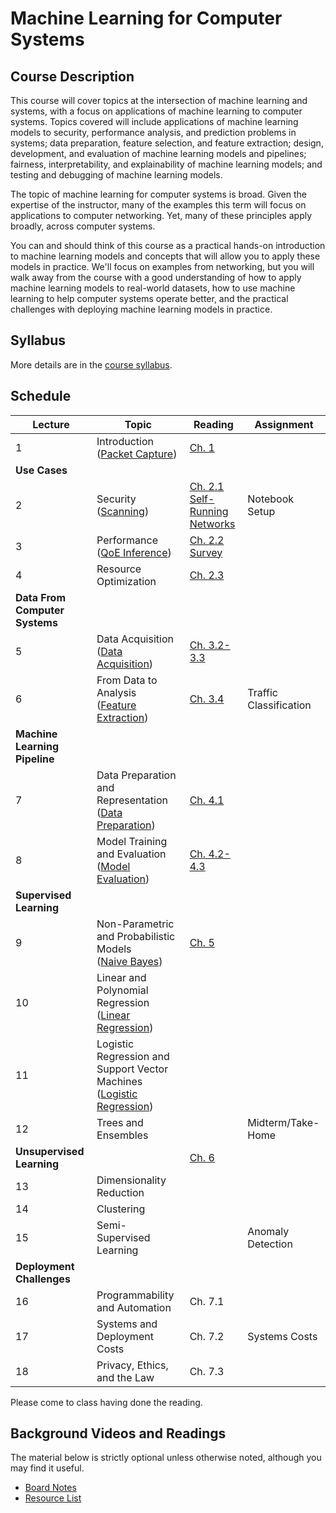 # Machine Learning for Computer Systems

## Course Description

This course will cover topics at the intersection of machine learning and
systems, with a focus on applications of machine learning to computer systems.
Topics covered will include applications of machine learning models to
security, performance analysis, and prediction problems in systems; data
preparation, feature selection, and feature extraction; design, development,
and evaluation of machine learning models and pipelines; fairness,
interpretability, and explainability of machine learning models; and testing
and debugging of machine learning models.

The topic of machine learning for computer systems is broad. Given the
expertise of the instructor, many of the examples this term will focus on
applications to computer networking. Yet, many of these principles apply
broadly, across computer systems.

You can and should think of this course as a practical hands-on introduction
to machine learning models and concepts that will allow you to apply these
models in practice. We'll focus on examples from networking, but you will walk
away from the course with a good understanding of how to apply machine
learning models to real-world datasets, how to use machine learning to help
computer systems operate better, and the practical challenges with deploying
machine learning models in practice.

## Syllabus

More details are in the [course syllabus](syllabus.md).

## Schedule 

| Lecture                            | Topic                                                                                                                   | Reading                                                                                                                                    | Assignment             |
| ---------------------------------- | -------------------------------------                                                                                   | -----------------------------                                                                                                              | ----------             |
| 1                                  | Introduction<br />([Packet Capture](notebooks/1-Packet-Capture-Basics-Clean.html))                                      | [Ch. 1](book/text/intro.html)                                                                                                              |                        |
| **Use Cases**                      |                                                                                                                         |                                                                                                                                            |                        |
| 2                                  | Security<br />([Scanning](notebooks/2-Motivation-Security-Clean.html))                                                  | [Ch. 2.1](book/text/motivation.html#applications-to-security)<br>[Self-Running Networks](https://arxiv.org/pdf/1710.11583)                 | Notebook Setup         |
| 3                                  | Performance<br />([QoE Inference](notebooks/3-Performance-Service-Clean.html))                                          | [Ch. 2.2](book/text/motivation.html#applications-to-performance)<br>[Survey](https://ieeexplore.ieee.org/stamp/stamp.jsp?arnumber=8121867) |                        |
| 4                                  | Resource Optimization                                                                                                   | [Ch. 2.3](https://noise-lab.github.io/ml-systems/book/text/motivation.html#application-service-and-device-identification)                  |                        |
| **Data From Computer Systems**     |                                                                                                                         |                                                                                                                                            |                        |
| 5                                  | Data Acquisition<br>([Data Acquisition](notebooks/4-Data-Acquisition-Clean.html))                                       | [Ch. 3.2-3.3](https://noise-lab.github.io/ml-systems/book/text/measurement.html#active-measurement)                                        |                        |
| 6                                  | From Data to Analysis<br>([Feature Extraction](notebooks/5-Feature-Extraction-Clean.html))                              | [Ch. 3.4](https://noise-lab.github.io/ml-systems/book/text/measurement.html#from-data-to-analysis)                                         | Traffic Classification |
| **Machine Learning Pipeline**      |                                                                                                                         |                                                                                                                                            |                        |
| 7                                  | Data Preparation and Representation<br>([Data Preparation](notebooks/6-Data-Preparation-Clean.html))                    | [Ch. 4.1 ](https://noise-lab.github.io/ml-systems/book/text/pipelines.html#data-preparation)                                               |                        |
| 8                                  | Model Training and Evaluation<br>([Model Evaluation](notebooks/7-ML-Pipeline-Clean.html))                               | [Ch. 4.2-4.3](https://noise-lab.github.io/ml-systems/book/text/pipelines.html#model-training)                                              |                        |
| **Supervised Learning**            |                                                                                                                         |                                                                                                                                            |                        |
| 9                                  | Non-Parametric and Probabilistic Models<br>([Naive Bayes](notebooks/8-Naive-Bayes-Clean.html))                          | [Ch. 5](book/text/supervised.html)                                                                                                         |                        |
| 10                                 | Linear and Polynomial Regression<br>([Linear Regression](notebooks/9-Linear-Regression-Clean.html))                     |                                                                                                                                            |                        |
| 11                                 | Logistic Regression and Support Vector Machines<br>([Logistic Regression](notebooks/10-Logistic-Regression-Clean.html)) |                                                                                                                                            |                        |
| 12                                 | Trees and Ensembles                                                                                                     |                                                                                                                                            | Midterm/Take-Home      |
| **Unsupervised Learning**          |                                                                                                                         | [Ch. 6](book/text/unsupervised.html)                                                                                                       |                        |
| 13                                 | Dimensionality Reduction                                                                                                |                                                                                                                                            |                        |
| 14                                 | Clustering                                                                                                              |                                                                                                                                            |                        |
| 15                                 | Semi-Supervised Learning                                                                                                |                                                                                                                                            | Anomaly Detection      |
| **Deployment Challenges**          |                                                                                                                         |                                                                                                                                            |                        |
| 16                                 | Programmability and Automation                                                                                          | Ch. 7.1                                                                                                                                    |                        |
| 17                                 | Systems and Deployment Costs                                                                                            | Ch. 7.2                                                                                                                                    | Systems Costs          |
| 18                                 | Privacy, Ethics, and the Law                                                                                            | Ch. 7.3                                                                                                                                    |                        |

Please come to class having done the reading. 


## Background Videos and Readings

The material below is strictly optional unless otherwise noted, although you
may find it useful.

* [Board Notes](https://www.dropbox.com/s/k49n99jzdkw68wi/ML%20for%20Systems.pdf?dl=0)
* [Resource List](ml.md)



